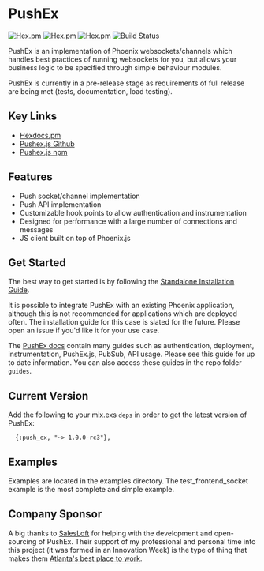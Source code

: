 # PushEx

[![Hex.pm](https://img.shields.io/hexpm/v/push_ex.svg)](https://hex.pm/packages/push_ex)
[![Hex.pm](https://img.shields.io/hexpm/dt/push_ex.svg)](https://hex.pm/packages/push_ex)
[![Hex.pm](https://img.shields.io/hexpm/l/push_ex.svg)](https://github.com/pushex-project/pushex/blob/master/LICENSE)
[![Build Status](https://travis-ci.org/pushex-project/pushex.svg?branch=master)](https://travis-ci.org/pushex-project/pushex)

PushEx is an implementation of Phoenix websockets/channels which handles best practices of running websockets for you, but allows your business logic to be specified through simple behaviour modules.

PushEx is currently in a pre-release stage as requirements of full release are being met (tests, documentation, load testing).

## Key Links

- [Hexdocs.pm](https://hexdocs.pm/push_ex)
- [Pushex.js Github](https://github.com/pushex-project/pushex.js)
- [Pushex.js npm](https://www.npmjs.com/package/pushex.js)

## Features

- Push socket/channel implementation
- Push API implementation
- Customizable hook points to allow authentication and instrumentation
- Designed for performance with a large number of connections and messages
- JS client built on top of Phoenix.js

## Get Started

The best way to get started is by following the [Standalone Installation Guide](https://hexdocs.pm/push_ex/standalone.html).

It is possible to integrate PushEx with an existing Phoenix application, although this is not recommended for applications which are deployed often. The installation guide for this case is slated for the future. Please open an issue if you'd like it for your use case.

The [PushEx docs](https://hexdocs.pm/push_ex) contain many guides such as authentication, deployment, instrumentation, PushEx.js, PubSub, API usage. Please see this guide for up to date information. You can also access these guides in the repo folder `guides`.

## Current Version

Add the following to your mix.exs `deps` in order to get the latest version of PushEx:

```
  {:push_ex, "~> 1.0.0-rc3"},
```

## Examples

Examples are located in the examples directory. The test_frontend_socket example is the most complete and simple example.

## Company Sponsor

A big thanks to [SalesLoft](https://salesloft.com) for helping with the development and open-sourcing of PushEx. Their support of my professional and personal time into this project (it was formed in an Innovation Week) is the type of thing that makes them [Atlanta's best place to work](https://www.ajc.com/business/growing-software-firm-built-core-values/Xjnm3EnCNe4Cub0JNbPOZL/).
